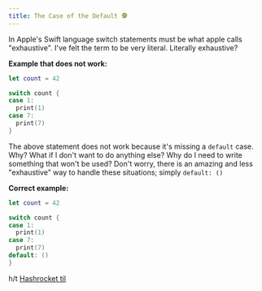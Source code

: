```yaml
---
title: The Case of the Default 🕵
---
```


In Apple's Swift language switch statements must be what apple calls "exhaustive". I've felt the term to be very literal. Literally exhaustive?

**Example that does not work:**

```swift
let count = 42

switch count {
case 1:
  print(1)
case 7:
  print(7)
}
```

The above statement does not work because it's missing a `default` case. Why? What if I don't want to do anything else? Why do I need to write something that won't be used? Don't worry, there is an amazing and less "exhaustive" way to handle these situations; simply `default: ()`

**Correct example:**

```swift
let count = 42

switch count {
case 1:
  print(1)
case 7:
  print(7)
default: ()
}
```

h/t [Hashrocket til](https://til.hashrocket.com/posts/f54575d4ef-the-case-of-the-default-)